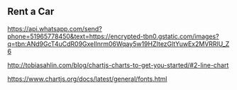 ## Rent a Car
https://api.whatsapp.com/send?phone=51965778450&text=https://encrypted-tbn0.gstatic.com/images?q=tbn:ANd9GcT4uCdR09GxeIlnrm06Wqay5w19HZItezGltYuwEx2MVRRlU_Z6


http://tobiasahlin.com/blog/chartjs-charts-to-get-you-started/#2-line-chart

https://www.chartjs.org/docs/latest/general/fonts.html
